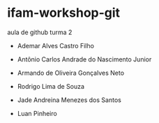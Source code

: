 # ifam-workshop-git

aula de github turma 2




- Ademar Alves Castro Filho
- Antônio Carlos Andrade do Nascimento Junior
- Armando de Oliveira Gonçalves Neto
- Rodrigo Lima de Souza

- Jade Andreina Menezes dos Santos
- Luan Pinheiro

